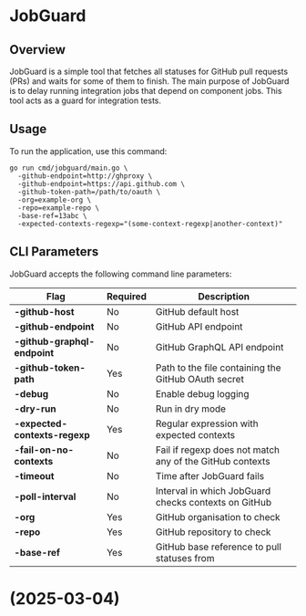 # JobGuard 

## Overview

JobGuard is a simple tool that fetches all statuses for GitHub pull requests (PRs) and waits for some of them to finish.
The main purpose of JobGuard is to delay running integration jobs that depend on component jobs. This tool acts as a guard for integration tests.

## Usage

To run the application, use this command:

```shell
go run cmd/jobguard/main.go \
  -github-endpoint=http://ghproxy \
  -github-endpoint=https://api.github.com \
  -github-token-path=/path/to/oauth \
  -org=example-org \
  -repo=example-repo \
  -base-ref=13abc \
  -expected-contexts-regexp="(some-context-regexp|another-context)"
```
## CLI Parameters

JobGuard accepts the following command line parameters:

|Flag|Required|Description|
|---|---|---|
|**-github-host**|No| GitHub default host|
|**-github-endpoint**|No| GitHub API endpoint|
|**-github-graphql-endpoint**|No| GitHub GraphQL API endpoint|
|**-github-token-path**|Yes| Path to the file containing the GitHub OAuth secret|
|**-debug**|No| Enable debug logging|
|**-dry-run**|No| Run in dry mode|
|**-expected-contexts-regexp**|Yes| Regular expression with expected contexts|
|**-fail-on-no-contexts**|No| Fail if regexp does not match any of the GitHub contexts|
|**-timeout**|No| Time after JobGuard fails|
|**-poll-interval**|No| Interval in which JobGuard checks contexts on GitHub|
|**-org**|Yes| GitHub organisation to check|
|**-repo**|Yes| GitHub repository to check|
|**-base-ref**|Yes| GitHub base reference to pull statuses from|
# (2025-03-04)